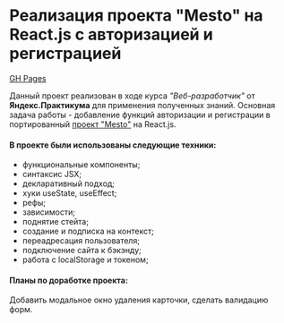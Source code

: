 # **Реализация проекта "Mesto" на React.js с авторизацией и регистрацией**

[GH Pages](https://sonjakuv.github.io/react-mesto-auth/ "Mesto-React-Auth")

Данный проект реализован в ходе курса _"Веб-разработчик"_ от **Яндекс.Практикума** для применения полученных знаний.
Основная задача работы - добавление функций авторизации и регистрации в портированный [проект "Mesto"](https://sonjakuv.github.io/mesto/ "Mesto-js") на React.js.

#### В проекте были использованы следующие техники:

- функциональные компоненты;
- синтаксис JSX;
- декларативный подход;
- хуки useState, useEffect;
- рефы;
- зависимости;
- поднятие стейта;
- создание и подписка на контекст;
- переадресация пользователя;
- подключение сайта к бэкэнду;
- работа с localStorage и токеном;


#### Планы по доработке проекта: 
Добавить модальное окно удаления карточки, сделать валидацию форм.
